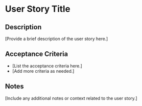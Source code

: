 # User Story Title

## Description
[Provide a brief description of the user story here.]

## Acceptance Criteria
- [List the acceptance criteria here.]
- [Add more criteria as needed.]

## Notes
[Include any additional notes or context related to the user story.]